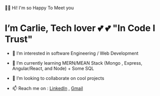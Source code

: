 🤚🏾 Hi! I'm so Happy To Meet you 




   # I’m Carlie, Tech lover 💕 💕 "In Code I Trust"
          

- 👀 I’m interested in software Engineering / Web Development 
- 🌱 I’m currently learning MERN/MEAN Stack (Mongo , Express, Angular/React, and Node) + Some SQL
- 💞️ I’m looking to collaborate on cool projects 

- 📫 Reach me on : [LinkedIn](https://www.linkedin.com/in/carlieduperval-71a79b198/) , [Gmail](https://ritchellcarlie@gmail.com/)
 
